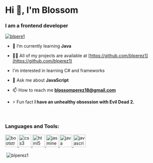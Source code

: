 
# Hi 👋, I'm Blossom

### I am a frontend developer

<p align="left"> <a href="https://github.com/ryo-ma/github-profile-trophy"><img src="https://github-profile-trophy.vercel.app/?username=blpere1" alt="blpere1" /></a> </p>

- 🌱 I’m currently learning **Java** 

- 👨‍💻 All of my projects are available at [https://github.com/blperez1](https://github.com/blperez1)

- I'm interested in learning C# and frameworks

- 💬 Ask me about **JavaScript**

- 📫 How to reach me **blossomperez18@gmail.com**

- ⚡ Fun fact **I have an unhealthy obsession with Evil Dead 2.**

<br />

### Languages and Tools:

<p align="left"> <a href="https://getbootstrap.com" target="_blank"> <img src="https://devicons.github.io/devicon/devicon.git/icons/bootstrap/bootstrap-plain.svg" alt="bootstrap" width="40" height="40"/> </a> <a href="https://www.w3schools.com/css/" target="_blank"> <img src="https://devicons.github.io/devicon/devicon.git/icons/css3/css3-original-wordmark.svg" alt="css3" width="40" height="40"/> </a> <a href="https://www.w3.org/html/" target="_blank"> <img src="https://devicons.github.io/devicon/devicon.git/icons/html5/html5-original-wordmark.svg" alt="html5" width="40" height="40"/> </a> <a href="https://jasmine.github.io/" target="_blank"> <img src="https://www.vectorlogo.zone/logos/jasmine/jasmine-icon.svg" alt="jasmine" width="40" height="40"/> </a> <a href="https://www.java.com" target="_blank"> <img src="https://devicons.github.io/devicon/devicon.git/icons/java/java-original-wordmark.svg" alt="java" width="40" height="40"/> </a> <a href="https://developer.mozilla.org/en-US/docs/Web/JavaScript" target="_blank"> <img src="https://devicons.github.io/devicon/devicon.git/icons/javascript/javascript-original.svg" alt="javascript" width="40" height="40"/> </a> </p>

<p>&nbsp;<img align="center" src="https://github-readme-stats.vercel.app/api?username=blperez1&show_icons=true" alt="blperez1" /></p>
